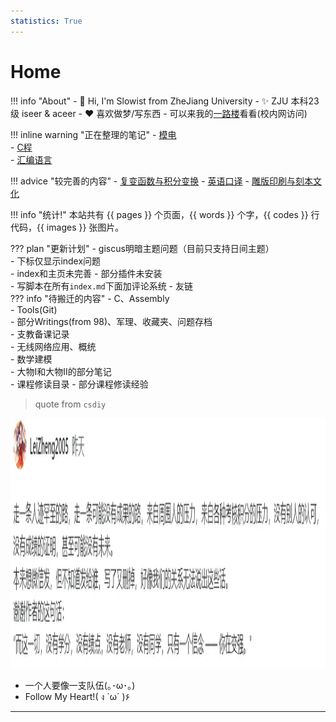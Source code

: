 ```yaml
---
statistics: True
---
```


# Home

!!! info "About"
    - 👋 Hi, I'm Slowist from ZheJiang University
    - ✨ ZJU 本科23级 iseer & aceer
    - :heart: 喜欢做梦/写东西
    - 可以来我的[一路楼](https://www.cc98.org/topic/6064267)看看(校内网访问)

!!! inline warning "正在整理的笔记"
    - [模电](EE/EletronicsFundamental/Analog/index.md)  
    - [C程](Language/C/index.md)  
    - [汇编语言](Language/Asm/index.md)  

!!! advice "较完善的内容"
    - [复变函数与积分变换](Math/Complex/index.md)
    - [英语口译](English/Interpretation/index.md)
    - [雕版印刷与刻本文化](Others/雕版印刷与刻本文化.md)

!!! info "统计!"
    本站共有 {{ pages }} 个页面，{{ words }} 个字，{{ codes }} 行代码，{{ images }} 张图片。

??? plan "更新计划"
    - giscus明暗主题问题（目前只支持日间主题）   
    - 下标仅显示index问题  
    - index和主页未完善
    - 部分插件未安装    
    - 写脚本在所有`index.md`下面加评论系统
    - 友链   
    ??? info "待搬迁的内容"
        - C、Assembly  
        - Tools(Git)  
        - 部分Writings(from 98)、军理、收藏夹、问题存档  
        - 支教备课记录  
        - 无线网络应用、概统  
        - 数学建模  
        - 大物I和大物II的部分笔记   
        - 课程修读目录
        - 部分课程修读经验   

> quote from `csdiy`  

<img src="1.jpg" alt="csdiy" width="800" height="400">

- 一个人要像一支队伍(｡･ω･｡)  
- Follow My Heart!( ง `ω´ )۶  

-----

